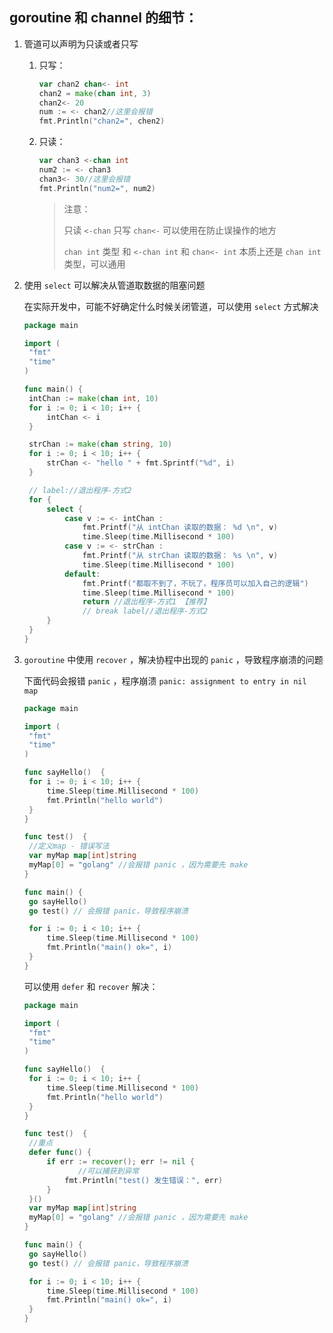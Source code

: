 ## goroutine 和 channel 的细节：

1. 管道可以声明为只读或者只写

   1. 只写：

      ```go
      var chan2 chan<- int
      chan2 = make(chan int, 3)
      chan2<- 20
      num := <- chan2//这里会报错
      fmt.Println("chan2=", chen2)
      ```

   2. 只读：

      ```go
      var chan3 <-chan int
      num2 := <- chan3
      chan3<- 30//这里会报错
      fmt.Println("num2=", num2)
      ```

      > 注意：
      >
      > 只读 `<-chan` 只写 `chan<-` 可以使用在防止误操作的地方
      >
      > `chan int` 类型 和 `<-chan int` 和 `chan<- int` 本质上还是 `chan int` 类型，可以通用

      

2. 使用 `select` 可以解决从管道取数据的阻塞问题

   在实际开发中，可能不好确定什么时候关闭管道，可以使用 `select` 方式解决

   ```go
   package main
   
   import (
   	"fmt"
   	"time"
   )
   
   func main() {
   	intChan := make(chan int, 10)
   	for i := 0; i < 10; i++ {
   		intChan <- i
   	}
   
   	strChan := make(chan string, 10)
   	for i := 0; i < 10; i++ {
   		strChan <- "hello " + fmt.Sprintf("%d", i)
   	}
   
   	// label://退出程序-方式2
   	for {
   		select {
   			case v := <- intChan :
   				fmt.Printf("从 intChan 读取的数据： %d \n", v)
   				time.Sleep(time.Millisecond * 100)
   			case v := <- strChan :
   				fmt.Printf("从 strChan 读取的数据： %s \n", v)
   				time.Sleep(time.Millisecond * 100)
   			default:
   				fmt.Printf("都取不到了，不玩了，程序员可以加入自己的逻辑")
   				time.Sleep(time.Millisecond * 100)
   				return //退出程序-方式1 【推荐】
   				// break label//退出程序-方式2
   		}
   	}
   }
   ```

   

3. `goroutine` 中使用 `recover` ，解决协程中出现的 `panic` ，导致程序崩溃的问题

   下面代码会报错 `panic` ，程序崩溃 `panic: assignment to entry in nil map`

   ```go
   package main
   
   import (
   	"fmt"
   	"time"
   )
   
   func sayHello()  {
   	for i := 0; i < 10; i++ {
   		time.Sleep(time.Millisecond * 100)
   		fmt.Println("hello world")
   	}
   }
   
   func test()  {
   	//定义map - 错误写法
   	var myMap map[int]string
   	myMap[0] = "golang" //会报错 panic ，因为需要先 make
   }
   
   func main() {
   	go sayHello()
   	go test() // 会报错 panic，导致程序崩溃
   
   	for i := 0; i < 10; i++ {
   		time.Sleep(time.Millisecond * 100)
   		fmt.Println("main() ok=", i)
   	}
   }
   ```

   可以使用 `defer` 和 `recover` 解决：

   ```go
   package main
   
   import (
   	"fmt"
   	"time"
   )
   
   func sayHello()  {
   	for i := 0; i < 10; i++ {
   		time.Sleep(time.Millisecond * 100)
   		fmt.Println("hello world")
   	}
   }
   
   func test()  {
   	//重点
   	defer func() {
   		if err := recover(); err != nil {
               //可以捕获到异常
   			fmt.Println("test() 发生错误：", err)
   		}
   	}()
   	var myMap map[int]string
   	myMap[0] = "golang" //会报错 panic ，因为需要先 make
   }
   
   func main() {
   	go sayHello()
   	go test() // 会报错 panic，导致程序崩溃
   
   	for i := 0; i < 10; i++ {
   		time.Sleep(time.Millisecond * 100)
   		fmt.Println("main() ok=", i)
   	}
   }
   ```

   

